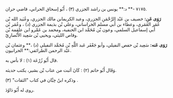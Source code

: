 ٧١٧٥ -** د:** يونس بن راشد الجزري (٣) ، أَبُو إسحاق الحراني، قاضي حران.

**رَوَى عَن:** خصيف بن عَبْد الرَّحْمَنِ الجزري، وعبد الكريمابن مالك الجزري، وعُبَيد الله بْن عُمَر العُمَري، وعطاء بن أَبي مسلم الخراساني، وعلي بْن بذيمة الجزري (د) ، وعُمَر بْن أَبي إسماعيل السلمي، وعون بْن مُحَمَّد ابن الحنفية، ومحمد بن عَمْرو ابن علقمة بْن وقاص الليثي، ويحيى بْن سَعِيد الأَنْصارِيّ.

**رَوَى عَنه:** سَعِيد بْن حفص النفيلي، وأبو جَعْفَر عَبد اللَّهِ بْن مُحَمَّد النفيلي (د) ،** وعثمان بْن عَبْد الرحمن الطرائفي:** الحرانيون.

قال أَبُو زُرْعَة (١) : لا بأس به.

وَقَال أَبُو حاتم (٢) : كَانَ أثبت من عتاب بْن بشير، يكتب حديثه.

وذكره ابنُ حِبَّان في كتاب "الثقات" (٣) .

روى له أَبُو دَاوُدَ.